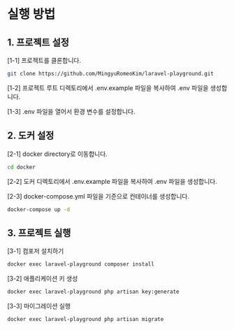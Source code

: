 # 실행 방법

## 1. 프로젝트 설정
[1-1] 프로젝트를 클론합니다.
```bash
git clone https://github.com/MingyuRomeoKim/laravel-playground.git
```
[1-2] 프로젝트 루트 디렉토리에서 .env.example 파일을 복사하여 .env 파일을 생성합니다.

[1-3] .env 파일을 열어서 환경 변수를 설정합니다.

## 2. 도커 설정
[2-1] docker directory로 이동합니다.
```bash
cd docker
```
[2-2] 도커 디렉토리에서 .env.example 파일을 복사하여 .env 파일을 생성합니다. 

[2-3] docker-compose.yml 파일을 기준으로 컨테이너를 생성합니다.
```bash
docker-compose up -d
```

## 3. 프로젝트 실행
[3-1] 컴포저 설치하기
```bash
docker exec laravel-playground composer install
```

[3-2] 애플리케이션 키 생성
```bash
docker exec laravel-playground php artisan key:generate
```

[3-3] 마이그레이션 실행
```bash
docker exec laravel-playground php artisan migrate
```


